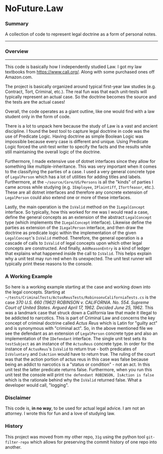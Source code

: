 # NoFuture.Law

### Summary

A collection of code to represent legal doctrine as a form of personal notes.

---
### Overview

---
This code is basically how I independently studied Law.  I got my law textbooks from https://www.cali.org/.  Along with some purchased ones off Amazon.com.  

The project is basically organized around typical first-year law studies (e.g. Contract, Tort, Criminal, etc.).  The real fun was that each unit-tests will typically represent an actual case.  So the doctrine becomes the source and the tests are the actual cases! 

Overall, the code operates as a giant outline, like one would find with a law student only in the form of code.  

There is a lot to unpack here because the study of Law is a vast and ancient discipline. I found the best tool to capture legal doctrine in code was the use of Predicate Logic.  Having doctrine as simple Boolean Logic was impossible because every case is different and unique.  Using Predicate Logic forced the unit-test writer to specify the facts and the results while still maintaining the overall logic of the doctrine.

Furthermore, I made extensive use of dotnet interfaces since they allow for something like multiple-inheritance. This was very important when it comes to the classifying the parties of a case.  I used a very general concrete type of `LegalPerson` which has a lot of utilities for adding titles and labels.  Furthermore, at the `~/source/Core/US/Persons` is all the "kinds" of parties I came across while studying (e.g. `IEmployee`, `IPlaintiff`, `ITortfeasor`, etc.).  These are all dotnet interfaces and therefore any concrete extension of `LegalPerson` could also extend one or more of these interfaces.

Lastly, the main operation is the `IsValid` method on the `ILegalConcept` interface.  So typically, how this worked for me was I would read a case, define the general concepts as an extension of the abstract `LegalConcept` type (which implements the `ILegalConcept` interface).  Likewise define the parties as extension of the `ILegalPerson` interface, and then draw the doctrine as predicate logic within the implementation of the given `LegalConcept`'s `IsValid` method.  Therefore, the general operation is a cascade of calls to `IsValid` of legal concepts upon which other legal concepts are constructed.  And finally, `AddReasonEntry` is a kind of ledger that explains what happened inside the call to `IsValid`.  This helps explain why a unit test may run red when its unexpected.  The unit test runner will typically print these reasons to the console. 

### A Working Example

So here is a working example starting at the case and working down into the legal concepts. Starting at `~/tests/CriminalTests/ActusReusTests/RobinsonvCaliforniaTests.cs` is the case *370 U.S. 660 (1962) ROBINSON  v. CALIFORNIA. No. 554. Supreme Court of United States.  Argued April 17, 1962. Decided June 25, 1962.*  This was a landmark case that struck down a California law that made it illegal to be addicted to narcotics.  This is part of Criminal Law and concerns the key concept of criminal doctrine called _Actus Reus_ which is Latin for "guilty act" and is synonymous with "criminal act".  So, in the above mentioned file we see the defendant as an extension of `LegalPerson` concrete type and also an implementation of the `IDefendant` interface.  The single unit test sets its `testSubject` as an instance of the `ActusReus` concrete type.  In order for the instance of `ActusReus`'s `IsValid` to return true - both predicates of `IsVoluntary` and `IsAction` would have to return true.  The ruling of the court was that the action portion of actus reus in this case was false because being an addict to narcotics is a "status or condition" - not an act.  In this unit test the latter predicate returns false.  Furthermore, when you run this unit test the console will print `the defendant ROBINSON, IsAction is false` which is the rationale behind why the `IsValid` returned false.  What a developer would call, "logging".


### Disclaimer

This code is, **in no way**, to be used for actual legal advice.  I am not an attorney.  I wrote this for fun and a love of studying law.

### History
This project was moved from my other repo, `31g` using the python tool `git-filter-repo` which allows for preserving the commit history of one repo into another.
